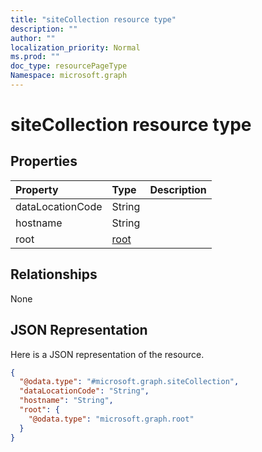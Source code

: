 ```yaml
---
title: "siteCollection resource type"
description: ""
author: ""
localization_priority: Normal
ms.prod: ""
doc_type: resourcePageType
Namespace: microsoft.graph
---
```



# siteCollection resource type



## Properties
|Property|Type|Description|
|:---|:---|:---|
|dataLocationCode|String||
|hostname|String||
|root|[root](../resources/root.md)||

## Relationships
None

## JSON Representation
Here is a JSON representation of the resource.
<!-- {
  "blockType": "resource",
  "@odata.type": "microsoft.graph.siteCollection"
}
-->
``` json
{
  "@odata.type": "#microsoft.graph.siteCollection",
  "dataLocationCode": "String",
  "hostname": "String",
  "root": {
    "@odata.type": "microsoft.graph.root"
  }
}
```

